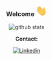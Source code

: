 <div align="center">

  ### Welcome <img src="https://github.com/ABSphreak/ABSphreak/blob/master/gifs/Hi.gif" width="30px">
  ![github stats](https://github-readme-stats.vercel.app/api?username=ConnerLambdaAccount&show_icons=true)
  
</div>
<div align="center">
  
  **Contact:**<br>

  [![Linkedin](https://img.shields.io/badge/-LinkedIn-blue?style=flat-square&logo=Linkedin&logoColor=white&link=https://www.linkedin.com/in/conner-wells)](https://www.linkedin.com/in/conner-wells)

</div>
